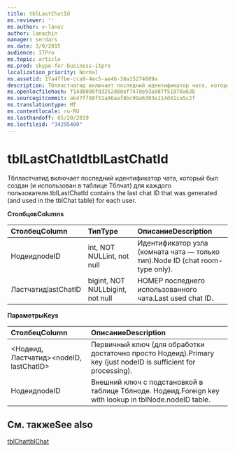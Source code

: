 ```yaml
---
title: tblLastChatId
ms.reviewer: ''
ms.author: v-lanac
author: lanachin
manager: serdars
ms.date: 3/9/2015
audience: ITPro
ms.topic: article
ms.prod: skype-for-business-itpro
localization_priority: Normal
ms.assetid: 17a4ffbe-cca9-4ec5-ae46-38a15274889a
description: Тблластчатид включает последний идентификатор чата, который был создан (и использован в таблице Тблчат) для каждого пользователя.
ms.openlocfilehash: f14d8090fd3252d88ef747de93a987f51870a63b
ms.sourcegitcommit: ab47ff88f51a96aaf8bc99a6303e114d41ca5c2f
ms.translationtype: MT
ms.contentlocale: ru-RU
ms.lasthandoff: 05/20/2019
ms.locfileid: "34295400"
---
```

# <a name="tbllastchatid"></a><span data-ttu-id="85ac8-103">tblLastChatId</span><span class="sxs-lookup"><span data-stu-id="85ac8-103">tblLastChatId</span></span>
 
<span data-ttu-id="85ac8-104">Тблластчатид включает последний идентификатор чата, который был создан (и использован в таблице Тблчат) для каждого пользователя.</span><span class="sxs-lookup"><span data-stu-id="85ac8-104">tblLastChatId contains the last chat ID that was generated (and used in the tblChat table) for each user.</span></span>
  
<span data-ttu-id="85ac8-105">**Столбцов**</span><span class="sxs-lookup"><span data-stu-id="85ac8-105">**Columns**</span></span>

|<span data-ttu-id="85ac8-106">**Столбец**</span><span class="sxs-lookup"><span data-stu-id="85ac8-106">**Column**</span></span>|<span data-ttu-id="85ac8-107">**Тип**</span><span class="sxs-lookup"><span data-stu-id="85ac8-107">**Type**</span></span>|<span data-ttu-id="85ac8-108">**Описание**</span><span class="sxs-lookup"><span data-stu-id="85ac8-108">**Description**</span></span>|
|:-----|:-----|:-----|
|<span data-ttu-id="85ac8-109">Нодеид</span><span class="sxs-lookup"><span data-stu-id="85ac8-109">nodeID</span></span>  <br/> |<span data-ttu-id="85ac8-110">int, NOT NULL</span><span class="sxs-lookup"><span data-stu-id="85ac8-110">int, not null</span></span>  <br/> |<span data-ttu-id="85ac8-111">Идентификатор узла (комната чата — только тип).</span><span class="sxs-lookup"><span data-stu-id="85ac8-111">Node ID (chat room-type only).</span></span>  <br/> |
|<span data-ttu-id="85ac8-112">Ластчатид</span><span class="sxs-lookup"><span data-stu-id="85ac8-112">lastChatID</span></span>  <br/> |<span data-ttu-id="85ac8-113">bigint, NOT NULL</span><span class="sxs-lookup"><span data-stu-id="85ac8-113">bigint, not null</span></span>  <br/> |<span data-ttu-id="85ac8-114">НОМЕР последнего использованного чата.</span><span class="sxs-lookup"><span data-stu-id="85ac8-114">Last used chat ID.</span></span>  <br/> |
   
<span data-ttu-id="85ac8-115">**Параметры**</span><span class="sxs-lookup"><span data-stu-id="85ac8-115">**Keys**</span></span>

|<span data-ttu-id="85ac8-116">**Столбец**</span><span class="sxs-lookup"><span data-stu-id="85ac8-116">**Column**</span></span>|<span data-ttu-id="85ac8-117">**Описание**</span><span class="sxs-lookup"><span data-stu-id="85ac8-117">**Description**</span></span>|
|:-----|:-----|
|<span data-ttu-id="85ac8-118">\<Нодеид, Ластчатид\></span><span class="sxs-lookup"><span data-stu-id="85ac8-118">\<nodeID, lastChatID\></span></span>  <br/> |<span data-ttu-id="85ac8-119">Первичный ключ (для обработки достаточно просто Нодеид).</span><span class="sxs-lookup"><span data-stu-id="85ac8-119">Primary key (just nodeID is sufficient for processing).</span></span>  <br/> |
|<span data-ttu-id="85ac8-120">Нодеид</span><span class="sxs-lookup"><span data-stu-id="85ac8-120">nodeID</span></span>  <br/> |<span data-ttu-id="85ac8-121">Внешний ключ с подстановкой в таблице Тблноде. Нодеид.</span><span class="sxs-lookup"><span data-stu-id="85ac8-121">Foreign key with lookup in tblNode.nodeID table.</span></span>  <br/> |
   
## <a name="see-also"></a><span data-ttu-id="85ac8-122">См. также</span><span class="sxs-lookup"><span data-stu-id="85ac8-122">See also</span></span>

[<span data-ttu-id="85ac8-123">tblChat</span><span class="sxs-lookup"><span data-stu-id="85ac8-123">tblChat</span></span>](tblchat.md)

